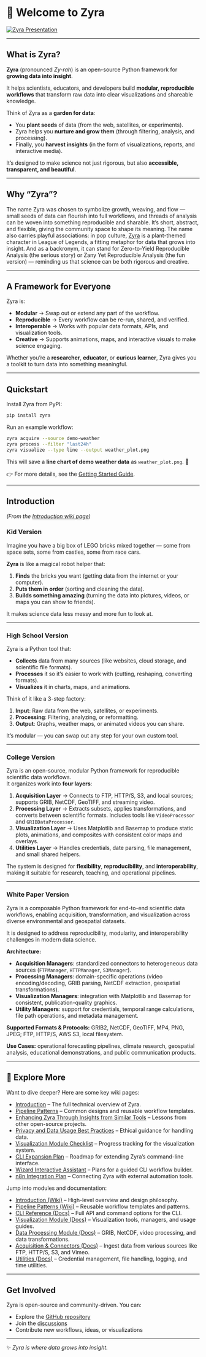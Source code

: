 # 🌿 Welcome to Zyra

[![Zyra Presentation](https://github.com/user-attachments/assets/24b250cd-f4f1-4f47-a378-abba43af253d)](https://docs.google.com/presentation/d/1hdB2qLgzdiHQUzB3u_Mv2gU1wdh8xbcWsOh-dXjz9ME/present?usp=sharing)

---

## What is Zyra?

**Zyra** (pronounced *Zy-rah*) is an open-source Python framework for **growing data into insight**.  

It helps scientists, educators, and developers build **modular, reproducible workflows** that transform raw data into clear visualizations and shareable knowledge.  

Think of Zyra as a **garden for data**:  
- You **plant seeds** of data (from the web, satellites, or experiments).  
- Zyra helps you **nurture and grow them** (through filtering, analysis, and processing).  
- Finally, you **harvest insights** (in the form of visualizations, reports, and interactive media).  

It’s designed to make science not just rigorous, but also **accessible, transparent, and beautiful**.

---

## Why “Zyra”?

The name Zyra was chosen to symbolize growth, weaving, and flow — small seeds of data can flourish into full workflows, and threads of analysis can be woven into something reproducible and sharable. It’s short, abstract, and flexible, giving the community space to shape its meaning. The name also carries playful associations: in pop culture, [Zyra](https://www.leagueoflegends.com/en-us/champions/zyra/) is a plant-themed character in League of Legends, a fitting metaphor for data that grows into insight. And as a backronym, it can stand for Zero-to-Yield Reproducible Analysis (the serious story) or Zany Yet Reproducible Analysis (the fun version) — reminding us that science can be both rigorous and creative.

---

## A Framework for Everyone

Zyra is:  
- **Modular** → Swap out or extend any part of the workflow.  
- **Reproducible** → Every workflow can be re-run, shared, and verified.  
- **Interoperable** → Works with popular data formats, APIs, and visualization tools.  
- **Creative** → Supports animations, maps, and interactive visuals to make science engaging.  

Whether you’re a **researcher**, **educator**, or **curious learner**, Zyra gives you a toolkit to turn data into something meaningful.

---
## Quickstart

Install Zyra from PyPI:

```bash
pip install zyra
```

Run an example workflow:

```bash
zyra acquire --source demo-weather
zyra process --filter "last24h"
zyra visualize --type line --output weather_plot.png
```

This will save a **line chart of demo weather data** as `weather_plot.png`. 🎉  

👉 For more details, see the [Getting Started Guide](https://github.com/NOAA-GSL/zyra/wiki/Getting-Started).

---

## Introduction

*(From the [Introduction wiki page](https://github.com/NOAA-GSL/zyra/wiki/Introduction))*  

### Kid Version
Imagine you have a big box of LEGO bricks mixed together — some from space sets, some from castles, some from race cars.  

**Zyra** is like a magical robot helper that:  
1. **Finds** the bricks you want (getting data from the internet or your computer).  
2. **Puts them in order** (sorting and cleaning the data).  
3. **Builds something amazing** (turning the data into pictures, videos, or maps you can show to friends).  

It makes science data less messy and more fun to look at.

---

### High School Version
Zyra is a Python tool that:  
- **Collects** data from many sources (like websites, cloud storage, and scientific file formats).  
- **Processes** it so it’s easier to work with (cutting, reshaping, converting formats).  
- **Visualizes** it in charts, maps, and animations.  

Think of it like a 3-step factory:  
1. **Input**: Raw data from the web, satellites, or experiments.  
2. **Processing**: Filtering, analyzing, or reformatting.  
3. **Output**: Graphs, weather maps, or animated videos you can share.  

It’s modular — you can swap out any step for your own custom tool.

---

### College Version
Zyra is an open-source, modular Python framework for reproducible scientific data workflows.  
It organizes work into **four layers**:  
1. **Acquisition Layer** → Connects to FTP, HTTP/S, S3, and local sources; supports GRIB, NetCDF, GeoTIFF, and streaming video.  
2. **Processing Layer** → Extracts subsets, applies transformations, and converts between scientific formats. Includes tools like `VideoProcessor` and `GRIBDataProcessor`.  
3. **Visualization Layer** → Uses Matplotlib and Basemap to produce static plots, animations, and composites with consistent color maps and overlays.  
4. **Utilities Layer** → Handles credentials, date parsing, file management, and small shared helpers.  

The system is designed for **flexibility**, **reproducibility**, and **interoperability**, making it suitable for research, teaching, and operational pipelines.

---

### White Paper Version
Zyra is a composable Python framework for end-to-end scientific data workflows, enabling acquisition, transformation, and visualization across diverse environmental and geospatial datasets.  

It is designed to address reproducibility, modularity, and interoperability challenges in modern data science.  

**Architecture:**  
- **Acquisition Managers**: standardized connectors to heterogeneous data sources (`FTPManager`, `HTTPManager`, `S3Manager`).  
- **Processing Managers**: domain-specific operations (video encoding/decoding, GRIB parsing, NetCDF extraction, geospatial transformations).  
- **Visualization Managers**: integration with Matplotlib and Basemap for consistent, publication-quality graphics.  
- **Utility Managers**: support for credentials, temporal range calculations, file path operations, and metadata management.  

**Supported Formats & Protocols:** GRIB2, NetCDF, GeoTIFF, MP4, PNG, JPEG; FTP, HTTP/S, AWS S3, local filesystem.  

**Use Cases:** operational forecasting pipelines, climate research, geospatial analysis, educational demonstrations, and public communication products.

---

## 📖 Explore More

Want to dive deeper? Here are some key wiki pages:

- [Introduction](https://github.com/NOAA-GSL/zyra/wiki/Introduction) – The full technical overview of Zyra.
- [Pipeline Patterns](https://github.com/NOAA-GSL/zyra/wiki/Pipeline-Patterns) – Common designs and reusable workflow templates.
- [Enhancing Zyra Through Insights from Similar Tools](https://github.com/NOAA-GSL/zyra/wiki/Enhancing-Zyra-Through-Insights-from-Similar-Tools) – Lessons from other open-source projects.
- [Privacy and Data Usage Best Practices](https://github.com/NOAA-GSL/zyra/wiki/Privacy-and-Data-Usage-Best-Practices-for-Zyra) – Ethical guidance for handling data.
- [Visualization Module Checklist](https://github.com/NOAA-GSL/zyra/wiki/Zyra-Visualization-Module-%E2%80%90-Implementation-Checklist) – Progress tracking for the visualization system.
- [CLI Expansion Plan](https://github.com/NOAA-GSL/zyra/wiki/Zyra-CLI-Expansion-Plan-with-Pipeline-Configs-and-Connectors-Refactor) – Roadmap for extending Zyra’s command-line interface.
- [Wizard Interactive Assistant](https://github.com/NOAA-GSL/zyra/wiki/Wizard-Interactive-Assistant) – Plans for a guided CLI workflow builder.
- [n8n Integration Plan](https://github.com/NOAA-GSL/zyra/wiki/n8n-Integration-Plan-for-Zyra) – Connecting Zyra with external automation tools.

Jump into modules and documentation:

- [Introduction (Wiki)](https://github.com/NOAA-GSL/zyra/wiki/Introduction) – High-level overview and design philosophy.  
- [Pipeline Patterns (Wiki)](https://github.com/NOAA-GSL/zyra/wiki/Pipeline-Patterns) – Reusable workflow templates and patterns.  
- [CLI Reference (Docs)](https://noaa-gsl.github.io/zyra/api/zyra.cli.html) – Full API and command options for the CLI.  
- [Visualization Module (Docs)](https://noaa-gsl.github.io/zyra/api/zyra.visualization.html) – Visualization tools, managers, and usage guides.  
- [Data Processing Module (Docs)](https://noaa-gsl.github.io/zyra/api/zyra.processing.html) – GRIB, NetCDF, video processing, and data transformations.  
- [Acquisition & Connectors (Docs)](https://noaa-gsl.github.io/zyra/api/zyra.connectors.html) – Ingest data from various sources like FTP, HTTP/S, S3, and Vimeo.  
- [Utilities (Docs)](https://noaa-gsl.github.io/zyra/api/zyra.utils.html) – Credential management, file handling, logging, and time utilities.

---

## Get Involved

Zyra is open-source and community-driven. You can:  
- Explore the [GitHub repository](https://github.com/NOAA-GSL/zyra)  
- Join the [discussions](https://github.com/NOAA-GSL/zyra/discussions)  
- Contribute new workflows, ideas, or visualizations  

---

✨ *Zyra is where data grows into insight.*  
